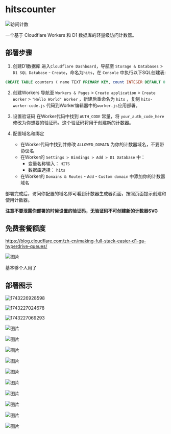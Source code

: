 # hitscounter

![访问计数](https://hits.spiritlhl.net/hitscounter.svg?action=hit&title=Hits&title_bg=%23555555&count_bg=%233aebee&edge_flat=false)

一个基于 Cloudflare Workers 和 D1 数据库的轻量级访问计数器。

## 部署步骤

1. 创建D1数据库
   进入```Cloudflare Dashboard```，导航至 ```Storage & Databases``` > ```D1 SQL Database``` - ```Create```，命名为```hits```，在 ```Console``` 中执行以下SQL创建表:

```sql
CREATE TABLE counters ( name TEXT PRIMARY KEY, count INTEGER DEFAULT 0 );
```

2. 创建Workers
   导航至 ```Workers & Pages``` > ```Create application``` > ```Create Worker``` > ```"Hello World" Worker``` ，新建后重命名为 ```hits``` ，复制 ```hits-worker-code.js``` 代码到Worker编辑器中的```worker.js```应用部署。

3. 设置验证码
   在Worker代码中找到 ```AUTH_CODE``` 常量，将 ```your_auth_code_here``` 修改为你想要的验证码。这个验证码将用于创建新的计数器。

4. 配置域名和绑定
   - 在Worker代码中找到并修改 ```ALLOWED_DOMAIN``` 为你的计数器域名，不要带协议名
   - 在Worker的 ```Settings > Bindings > Add > D1 Database``` 中：
     - 变量名称输入： ```HITS```
     - 数据库选择： ```hits```
   - 在Worker的 ```Domains & Routes``` - ```Add``` - ```Custom domain``` 中添加你的计数器域名

部署完成后，访问你配置的域名即可看到计数器生成器页面，按照页面提示创建和使用计数器。

**注意不要泄露你部署的时候设置的验证码，无验证码不可创建新的计数器SVG**

## 免费套餐额度

https://blog.cloudflare.com/zh-cn/making-full-stack-easier-d1-ga-hyperdrive-queues/

![图片](https://github.com/user-attachments/assets/27586cd9-8943-4911-8770-4e74e208c63c)

基本够个人用了

## 部署图示

![1743226928598](https://github.com/user-attachments/assets/b0dab5e6-741e-4b25-ad0a-94968a883925)

![1743227024678](https://github.com/user-attachments/assets/1b330664-c21f-4482-95be-895033911dfc)

![1743227069293](https://github.com/user-attachments/assets/aa08ce20-6def-4a12-95f0-0563fb763755)

![图片](https://github.com/user-attachments/assets/f502d54c-fcf8-4f6d-baf5-67379acb3a91)

![图片](https://github.com/user-attachments/assets/a4de8cba-0f3a-48f9-a3a8-8d28576df5a9)

![图片](https://github.com/user-attachments/assets/bdfe3160-fa91-4d88-8b19-64b6abecb391)

![图片](https://github.com/user-attachments/assets/9d2a391c-8b09-4808-a986-ac6be68576f6)

![图片](https://github.com/user-attachments/assets/ca735203-7588-4d26-a580-ac32abbee6fe)

![图片](https://github.com/user-attachments/assets/030fbd0b-6086-4a26-b5eb-a73ff84966ed)

![图片](https://github.com/user-attachments/assets/7d8713e5-5dbc-4df9-b608-8250dc0ab019)

![图片](https://github.com/user-attachments/assets/6f3553f8-78f0-42e9-9590-1c27f120b866)

![图片](https://github.com/user-attachments/assets/ee7d8cc1-137f-427b-881c-564113cc8c11)

![图片](https://github.com/user-attachments/assets/0490e4c5-e4b6-470a-8bfd-77672db71745)
